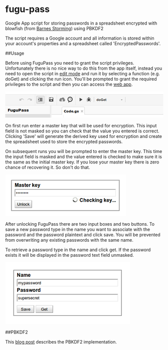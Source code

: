 fugu-pass
=========

Google App script for storing passwords in a spreadsheet encrypted with blowfish (from [Barnes Storming](http://barnes-storming.blogspot.co.nz/2011/08/encrypting-data-in-google-documents.html)) using PBKDF2

The script requires a Google account and all information is stored within your account's properties and a spreadsheet called 'EncryptedPasswords'.

##Usage

Before using FuguPass you need to grant the script privileges. Unfortunately there is no nice way to do this from the app itself, instead you need to open the script in [edit mode](https://script.google.com/d/1l23aUzJBCfy5QZAxtZGiXyy3XOv0JtDoSrjFhzlEh7R4qaz-XoDuLoKk/edit) and run it by selecting a function (e.g. doGet) and clicking the run icon. You'll be prompted to grant the required privileges to the script and then you can access the [web app](https://script.google.com/macros/s/AKfycbwNHyA_BuHR9JcOUCAz8hgnFZ75x57r5zp9Bo_mVS2Rf6uAIOaO/exec).

![picture](/images/editmode.png)

On first run enter a master key that will be used for encryption. This input field is not masked so you can check that the value you entered is correct. Clicking 'Save' will generate the derived key used for encryption and create the spreadsheet used to store the encrypted passwords.

On subsequent runs you will be prompted to enter the master key. This time the input field is masked and the value entered is checked to make sure it is the same as the initial master key. If you lose your master key there is zero chance of recovering it. So don't do that.

![picture](/images/unlocking.png)

After unlocking FuguPass there are two input boxes and two buttons. To save a new password type in the name you want to associate with the password and the password plaintext and click save. You will be prevented from overwriting any existing passwords with the same name.

To retrieve a password type in the name and click get. If the password exists it will be displayed in the password text field unmasked.

![picture](/images/password.png)

##PBKDF2

This [blog post](http://jessek-dev.blogspot.co.nz/2013/02/fugupass-encryption-scheme.html) describes the PBKDF2 implementation.